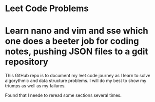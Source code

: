 # Leet Code Problems 
# Learn nano and vim and sse which one does a beeter job for coding notes, pushing JSON files to a gdit repository
This GitHub repo is to document my leet code journey as I learn to solve algorythmic and data structure problems. I will do my best to show my triumps 
as well as my failures. 

Found that I neede to reread some sections several times.
